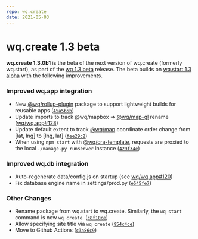 ```yaml
---
repo: wq.create
date: 2021-05-03
---
```


# wq.create 1.3 beta

**wq.create 1.3.0b1** is the beta of the next version of wq.create (formerly wq.start), as part of the [wq 1.3 beta](./wq-1.3.0b1.md) release.  The beta builds on [wq.start 1.3 alpha](./wq.create-1.3.0a1.md) with the following improvements.

### Improved wq.app integration
 * New [@wq/rollup-plugin](../@wq/rollup-plugin.md) package to support lightweight builds for reusable apps ([`45a5b5b`](https://github.com/wq/wq.create/commit/45a5b5b))
 * Update imports to track @wq/mapbox => [@wq/map-gl](../@wq/map-gl.md) rename ([wq/wq.app#128](https://github.com/wq/wq.app/issues/128))
 * Update default extent to track [@wq/map](../@wq/map.md)  coordinate order change from [lat, lng] to [lng, lat] ([`fee29c2`](https://github.com/wq/wq.create/commit/fee29c2))
 * When using `npm start` with [@wq/cra-template](../@wq/cra-template.md), requests are proxied to the local `./manage.py runserver` instance ([`429f34e`](https://github.com/wq/wq.create/commit/429f34e))

### Improved wq.db integration
 * Auto-regenerate data/config.js on startup (see [wq/wq.app#120](https://github.com/wq/wq.app/issues/120))
 * Fix database engine name in settings/prod.py ([`e545fe7`](https://github.com/wq/wq.create/commit/e545fe7))

### Other Changes
 * Rename package from wq.start to wq.create.  Similarly, the `wq start` command is now `wq create`. ([`c8f10ce`](https://github.com/wq/wq.create/commit/c8f10ce))
 * Allow specifying site title via `wq create` ([`954c4ce`](https://github.com/wq/wq.create/commit/954c4ce))
 * Move to Github Actions ([`c3a86c9`](https://github.com/wq/wq.create/commit/c3a86c9))
